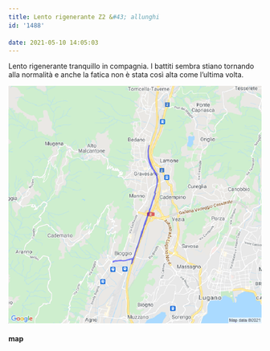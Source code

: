 ```yaml
---
title: Lento rigenerante Z2 &#43; allunghi
id: '1488'

date: 2021-05-10 14:05:03
---
```


Lento rigenerante tranquillo in compagnia. I battiti sembra stiano tornando alla normalità e anche la fatica non è stata così alta come l’ultima volta.

![image](/images/2021/08/20210510-activity-map.png)

#### map
